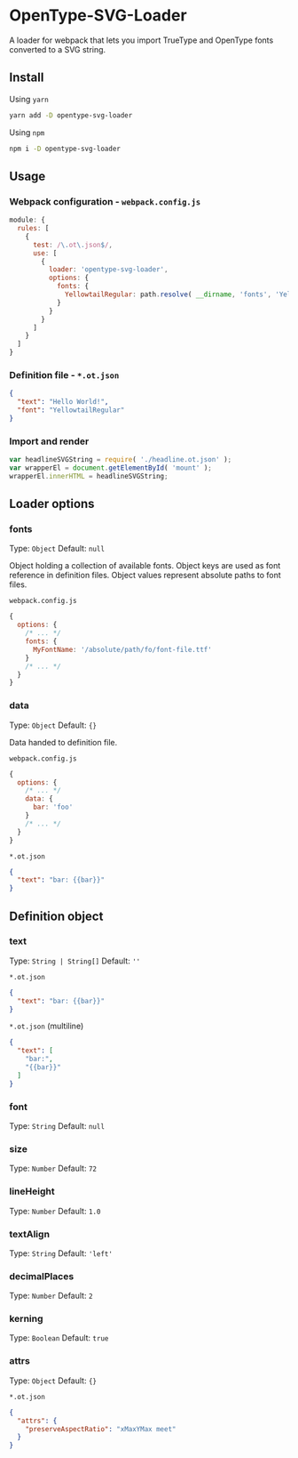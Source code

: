 # OpenType-SVG-Loader

A loader for webpack that lets you import TrueType and OpenType fonts converted to a SVG string.

## Install

Using `yarn`
```bash
yarn add -D opentype-svg-loader
```

Using `npm`
```bash
npm i -D opentype-svg-loader
```

## Usage

### Webpack configuration - `webpack.config.js`

```javascript
module: {
  rules: [
    {
      test: /\.ot\.json$/,
      use: [
        {
          loader: 'opentype-svg-loader',
          options: {
            fonts: {
              YellowtailRegular: path.resolve( __dirname, 'fonts', 'Yellowtail', 'Yellowtail-Regular.ttf' )
            }
          }
        }
      ]
    }
  ]
}
```

### Definition file - `*.ot.json`

```json
{
  "text": "Hello World!",
  "font": "YellowtailRegular"
}
```

### Import and render

```javascript
var headlineSVGString = require( './headline.ot.json' );
var wrapperEl = document.getElementById( 'mount' );
wrapperEl.innerHTML = headlineSVGString;
```

## Loader options

### fonts
Type: `Object`
Default: `null`

Object holding a collection of available fonts. Object keys are used as font reference in definition files. Object values represent absolute paths to font files.

`webpack.config.js`
```javascript
{
  options: {
    /* ... */
    fonts: {
      MyFontName: '/absolute/path/fo/font-file.ttf'
    }
    /* ... */
  }
}
```

### data
Type: `Object`
Default: `{}`

Data handed to definition file.

`webpack.config.js`
```javascript
{
  options: {
    /* ... */
    data: {
      bar: 'foo'
    }
    /* ... */
  }
}
```

`*.ot.json`
```json
{
  "text": "bar: {{bar}}"
}
```

## Definition object

### text
Type: `String | String[]`
Default: `''`

`*.ot.json`
```json
{
  "text": "bar: {{bar}}"
}
```
`*.ot.json` (multiline)
```json
{
  "text": [
    "bar:",
    "{{bar}}"
  ]
}
```

### font
Type: `String`
Default: `null`

### size
Type: `Number`
Default: `72`

### lineHeight
Type: `Number`
Default: `1.0`

### textAlign
Type: `String`
Default: `'left'`

### decimalPlaces
Type: `Number`
Default: `2`

### kerning
Type: `Boolean`
Default: `true`

### attrs
Type: `Object`
Default: `{}`

`*.ot.json`
```json
{
  "attrs": {
    "preserveAspectRatio": "xMaxYMax meet"
  }
}
```
